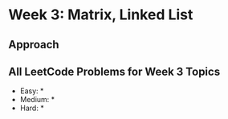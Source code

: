 # Week 3: Matrix, Linked List

## Approach


## All LeetCode Problems for Week 3 Topics
* Easy: 
    *
* Medium:
    *
* Hard:
    * 
